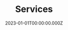 ---
title: Services
metaDescription: This is a sample meta description. If one is not present in your page/post's front matter, the default metadata.desciption will be used instead.
date: 2023-01-01T00:00:00.000Z
permalink: /index.html#services
eleventyNavigation:
  key: Services
  order: 1
---